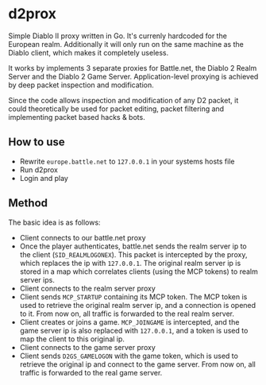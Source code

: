 # d2prox

Simple Diablo II proxy written in Go. It's currenly hardcoded for the European realm. Additionally it will only run on the same machine as the Diablo client, which makes it completely useless.

It works by implements 3 separate proxies for Battle.net, the Diablo 2 Realm Server and the Diablo 2 Game Server. Application-level proxying is achieved by deep packet inspection and modification.

Since the code allows inspection and modification of any D2 packet, it could theoretically be used for packet editing, packet filtering and implementing packet based hacks & bots.

## How to use

* Rewrite ``europe.battle.net`` to ``127.0.0.1`` in your systems hosts file
* Run d2prox
* Login and play

## Method

The basic idea is as follows:

* Client connects to our battle.net proxy
* Once the player authenticates, battle.net sends the realm server ip to the client (``SID_REALMLOGONEX``). This packet is intercepted by the proxy, which replaces the ip with ``127.0.0.1``. The original realm server ip is stored in a map which correlates clients (using the MCP tokens) to realm server ips.
* Client connects to the realm server proxy
* Client sends ``MCP_STARTUP`` containing its MCP token. The MCP token is used to retrieve the original realm server ip, and a connection is opened to it. From now on, all traffic is forwarded to the real realm server.
* Client creates or joins a game. ``MCP_JOINGAME`` is intercepted, and the game server ip is also replaced with ``127.0.0.1``, and a token is used to map the client to this original ip.
* Client connects to the game server proxy
* Client sends ``D2GS_GAMELOGON`` with the game token, which is used to retrieve the original ip and connect to the game server. From now on, all traffic is forwarded to the real game server.